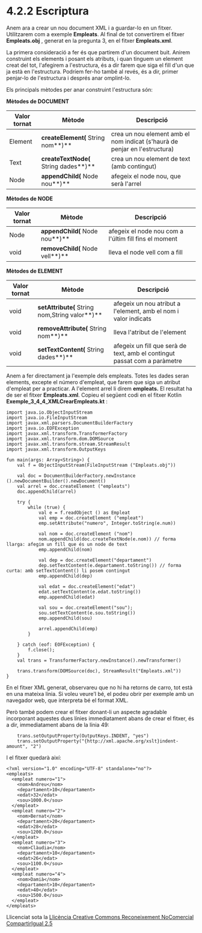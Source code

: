 # 4.2.2 Escriptura

Anem ara a crear un nou document XML i a guardar-lo en un fitxer. Utilitzarem
com a exemple **Empleats**. Al final de tot convertirem el fitxer
**Empleats.obj** , generat en la pregunta 3, en el fitxer **Empleats.xml**.

La primera consideració a fer és que partirem d'un document buit. Anirem
construint els elements i posant els atributs, i quan tinguem un element creat
del tot, l'afegirem a l'estructura, és a dir farem que siga el fill d'un que
ja està en l'estructura. Podríem fer-ho també al revés, és a dir, primer
penjar-lo de l'estructura i després anar omplint-lo.

Els principals mètodes per anar construint l'estructura són:

**Mètodes de DOCUMENT**

Valor tornat | Mètode | Descripció  
---|---|---  
Element | **createElement(** String nom**)** | crea un nou element amb el nom indicat (s'haurà de penjar en l'estructura)  
Text | **createTextNode(** String dades**)** | crea un nou element de text (amb contingut)  
Node | **appendChild(** Node nou**)** | afegeix el node nou, que serà l'arrel  
  
**Mètodes de NODE**

Valor tornat | Mètode | Descripció  
---|---|---  
Node | **appendChild(** Node nou**)** | afegeix el node nou com a l'últim fill fins el moment  
void | **removeChild(** Node vell**)** | lleva el node vell com a fill  
  
**Mètodes de ELEMENT**

Valor tornat | Mètode | Descripció  
---|---|---  
void | **setAttribute(** String nom,String valor**)** | afegeix un nou atribut a l'element, amb el nom i valor indicats  
void | **removeAttribute(** String nom**)** | lleva l'atribut de l'element  
void | **setTextContent(** String dades**)** | afegeix un fill que serà de text, amb el contingut passat com a paràmetre  
  
Anem a fer directament ja l'exemple dels empleats. Totes les dades seran
elements, excepte el número d'empleat, que farem que siga un atribut d'empleat
per a practicar. A l'element arrel li direm **empleats.** El resultat ha de
ser el fitxer **Empleats.xml**. Copieu el següent codi en el fitxer Kotlin
**Exemple_3_4_4_XMLCrearEmpleats.kt** :

    
    
    import java.io.ObjectInputStream
    import java.io.FileInputStream
    import javax.xml.parsers.DocumentBuilderFactory
    import java.io.EOFException
    import javax.xml.transform.TransformerFactory
    import javax.xml.transform.dom.DOMSource
    import javax.xml.transform.stream.StreamResult
    import javax.xml.transform.OutputKeys
    
    fun main(args: Array<String>) {
    	val f = ObjectInputStream(FileInputStream ("Empleats.obj"))
    
    	val doc = DocumentBuilderFactory.newInstance ().newDocumentBuilder().newDocument()
    	val arrel = doc.createElement ("empleats")
    	doc.appendChild(arrel)
    
    	try {
    		while (true) {
    			val e = f.readObject () as Empleat
    			val emp = doc.createElement ("empleat")
    			emp.setAttribute("numero", Integer.toString(e.num))
    
    			val nom = doc.createElement ("nom")
    			nom.appendChild(doc.createTextNode(e.nom)) // forma llarga: afegim un fill que és un node de text
    			emp.appendChild(nom)
    
    			val dep = doc.createElement("departament")
    			dep.setTextContent(e.departament.toString()) // forma curta: amb setTextContent() li posem contingut
    			emp.appendChild(dep)
    
    			val edat = doc.createElement("edat")
    			edat.setTextContent(e.edat.toString())
    			emp.appendChild(edat)
    
    			val sou = doc.createElement("sou");
    			sou.setTextContent(e.sou.toString())
    			emp.appendChild(sou)
    
    			arrel.appendChild(emp)
    		}
    
    	} catch (eof: EOFException) {
    		f.close();
    	}
    	val trans = TransformerFactory.newInstance().newTransformer()
    
    	trans.transform(DOMSource(doc), StreamResult("Empleats.xml"))
    }

En el fitxer XML generat, observareu que no hi ha retorns de carro, tot està
en una mateixa línia. Si voleu veure'l bé, el podeu obrir per exemple amb un
navegador web, que interpreta bé el format XML.

Però també podem crear el fitxer donant-li un aspecte agradable incorporant
aquestes dues línies immediatament abans de crear el fitxer, és a dir,
immediatament abans de la línia 49:

    
    
        trans.setOutputProperty(OutputKeys.INDENT, "yes")
        trans.setOutputProperty("{http://xml.apache.org/xslt}indent-amount", "2")
    

I el fitxer quedarà així:

    
    
    <?xml version="1.0" encoding="UTF-8" standalone="no"?>
    <empleats>
      <empleat numero="1">
        <nom>Andreu</nom>
        <departament>10</departament>
        <edat>32</edat>
        <sou>1000.0</sou>
      </empleat>
      <empleat numero="2">
        <nom>Bernat</nom>
        <departament>20</departament>
        <edat>28</edat>
        <sou>1200.0</sou>
      </empleat>
      <empleat numero="3">
        <nom>Clàudia</nom>
        <departament>10</departament>
        <edat>26</edat>
        <sou>1100.0</sou>
      </empleat>
      <empleat numero="4">
        <nom>Damià</nom>
        <departament>10</departament>
        <edat>40</edat>
        <sou>1500.0</sou>
      </empleat>
    </empleats>


Llicenciat sota la  [Llicència Creative Commons Reconeixement NoComercial
CompartirIgual 2.5](http://creativecommons.org/licenses/by-nc-sa/2.5/)

